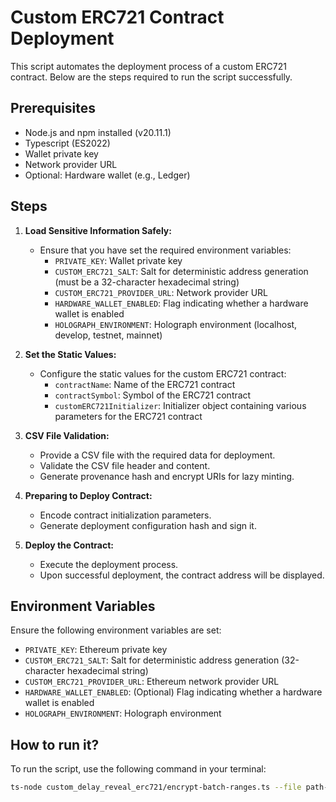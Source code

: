 # Custom ERC721 Contract Deployment

This script automates the deployment process of a custom ERC721 contract. Below are the steps required to run the script successfully.

## Prerequisites

- Node.js and npm installed (v20.11.1)
- Typescript (ES2022)
- Wallet private key
- Network provider URL
- Optional: Hardware wallet (e.g., Ledger)

## Steps

1. **Load Sensitive Information Safely:**
   - Ensure that you have set the required environment variables:
     - `PRIVATE_KEY`: Wallet private key
     - `CUSTOM_ERC721_SALT`: Salt for deterministic address generation (must be a 32-character hexadecimal string)
     - `CUSTOM_ERC721_PROVIDER_URL`: Network provider URL
     - `HARDWARE_WALLET_ENABLED`: Flag indicating whether a hardware wallet is enabled
     - `HOLOGRAPH_ENVIRONMENT`: Holograph environment (localhost, develop, testnet, mainnet)

2. **Set the Static Values:**
   - Configure the static values for the custom ERC721 contract:
     - `contractName`: Name of the ERC721 contract
     - `contractSymbol`: Symbol of the ERC721 contract
     - `customERC721Initializer`: Initializer object containing various parameters for the ERC721 contract

3. **CSV File Validation:**
   - Provide a CSV file with the required data for deployment.
   - Validate the CSV file header and content.
   - Generate provenance hash and encrypt URIs for lazy minting.

4. **Preparing to Deploy Contract:**
   - Encode contract initialization parameters.
   - Generate deployment configuration hash and sign it.

5. **Deploy the Contract:**
   - Execute the deployment process.
   - Upon successful deployment, the contract address will be displayed.

## Environment Variables

Ensure the following environment variables are set:

- `PRIVATE_KEY`: Ethereum private key
- `CUSTOM_ERC721_SALT`: Salt for deterministic address generation (32-character hexadecimal string)
- `CUSTOM_ERC721_PROVIDER_URL`: Ethereum network provider URL
- `HARDWARE_WALLET_ENABLED`: (Optional) Flag indicating whether a hardware wallet is enabled
- `HOLOGRAPH_ENVIRONMENT`: Holograph environment


## How to run it?

To run the script, use the following command in your terminal:

```sh
ts-node custom_delay_reveal_erc721/encrypt-batch-ranges.ts --file path-to-file.csv

```